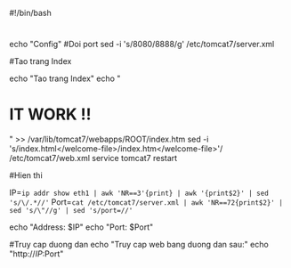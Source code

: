 
#!/bin/bash
#
echo "Config"
#Doi port
sed -i 's/8080/8888/g' /etc/tomcat7/server.xml

#Tao trang Index

echo "Tao trang Index"
echo "<h1> IT WORK !! </h1>" >> /var/lib/tomcat7/webapps/ROOT/index.htm
sed -i 's/<welcome-file>index.html<\/welcome-file>/<welcome-file>index.htm<\/welcome-file>'/ /etc/tomcat7/web.xml 
service tomcat7 restart

#Hien thi 

IP=`ip addr show eth1 | awk 'NR==3'{print} | awk '{print$2}' | sed 's/\/.*//'`
Port=`cat /etc/tomcat7/server.xml | awk 'NR==72{print$2}' | sed 's/\"//g' | sed 's/port=//'`

echo "Address: $IP"
echo "Port: $Port"

#Truy cap duong dan
echo "Truy cap web bang duong dan sau:"
echo "http://$IP:$Port"

